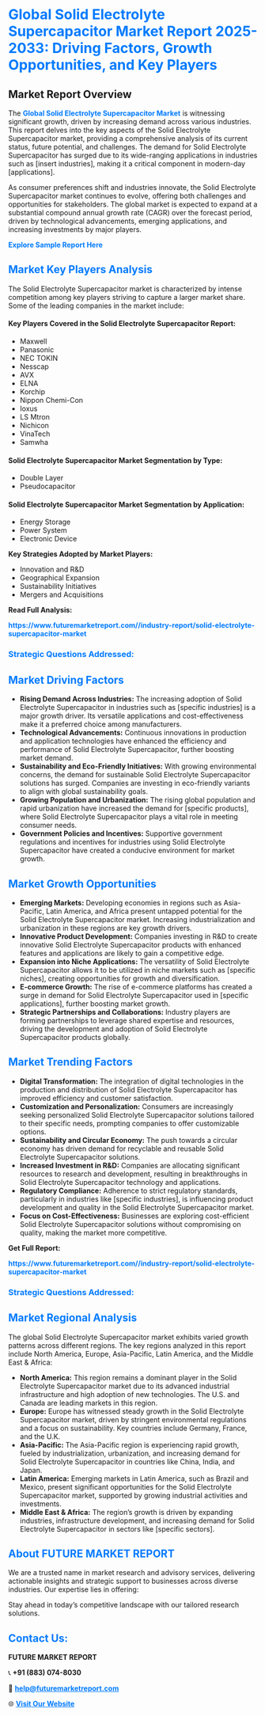 <h1 style="color: #007BFF;">Global Solid Electrolyte Supercapacitor Market Report 2025-2033: Driving Factors, Growth Opportunities, and Key Players</h1>

<section id="overview">
<h2>Market Report Overview</h2>
<p>The <a href="https://www.futuremarketreport.com//industry-report/solid-electrolyte-supercapacitor-market" style="color: #007BFF; text-decoration: none;"><strong>Global Solid Electrolyte Supercapacitor Market</strong></a> is witnessing significant growth, driven by increasing demand across various industries. This report delves into the key aspects of the Solid Electrolyte Supercapacitor market, providing a comprehensive analysis of its current status, future potential, and challenges. The demand for Solid Electrolyte Supercapacitor has surged due to its wide-ranging applications in industries such as [insert industries], making it a critical component in modern-day [applications].</p>
<p>As consumer preferences shift and industries innovate, the Solid Electrolyte Supercapacitor market continues to evolve, offering both challenges and opportunities for stakeholders. The global market is expected to expand at a substantial compound annual growth rate (CAGR) over the forecast period, driven by technological advancements, emerging applications, and increasing investments by major players.</p>
</section>

<section id="overview">
<p><a href="https://www.futuremarketreport.com//request-sample/reportId=92675" style="color: #007BFF; text-decoration: none;"><strong>Explore Sample Report Here</strong></a></p>
</section>

<section id="key-players">
<h2 style="color: #007BFF;">Market Key Players Analysis</h2>
<p>The Solid Electrolyte Supercapacitor market is characterized by intense competition among key players striving to capture a larger market share. Some of the leading companies in the market include:</p>
<h4>Key Players Covered in the Solid Electrolyte Supercapacitor Report:</h4>
<ul><li>Maxwell</li><li>Panasonic</li><li>NEC TOKIN</li><li>Nesscap</li><li>AVX</li><li>ELNA</li><li>Korchip</li><li>Nippon Chemi-Con</li><li>Ioxus</li><li>LS Mtron</li><li>Nichicon</li><li>VinaTech</li><li>Samwha</li></ul>
<h4>Solid Electrolyte Supercapacitor Market Segmentation by Type:</h4>
<ul><li>Double Layer</li><li>Pseudocapacitor</li></ul>

<h4>Solid Electrolyte Supercapacitor Market Segmentation by Application:</h4>
<ul><li>Energy Storage</li><li>Power System</li><li>Electronic Device</li></ul>
<p><strong>Key Strategies Adopted by Market Players:</strong></p>
<ul>
<li>Innovation and R&D</li>
<li>Geographical Expansion</li>
<li>Sustainability Initiatives</li>
<li>Mergers and Acquisitions</li>
</ul>
</section>

<section>
<p><strong>Read Full Analysis: </strong></p><a href="https://www.futuremarketreport.com//industry-report/solid-electrolyte-supercapacitor-market" style="color: #007BFF; text-decoration: none;"><strong>https://www.futuremarketreport.com//industry-report/solid-electrolyte-supercapacitor-market</strong></a>
<h3 style="color: #007BFF;">Strategic Questions Addressed:</h3>
</section>

<section id="driving-factors">
<h2 style="color: #007BFF;">Market Driving Factors</h2>
<ul>
<li><strong>Rising Demand Across Industries:</strong> The increasing adoption of Solid Electrolyte Supercapacitor in industries such as [specific industries] is a major growth driver. Its versatile applications and cost-effectiveness make it a preferred choice among manufacturers.</li>
<li><strong>Technological Advancements:</strong> Continuous innovations in production and application technologies have enhanced the efficiency and performance of Solid Electrolyte Supercapacitor, further boosting market demand.</li>
<li><strong>Sustainability and Eco-Friendly Initiatives:</strong> With growing environmental concerns, the demand for sustainable Solid Electrolyte Supercapacitor solutions has surged. Companies are investing in eco-friendly variants to align with global sustainability goals.</li>
<li><strong>Growing Population and Urbanization:</strong> The rising global population and rapid urbanization have increased the demand for [specific products], where Solid Electrolyte Supercapacitor plays a vital role in meeting consumer needs.</li>
<li><strong>Government Policies and Incentives:</strong> Supportive government regulations and incentives for industries using Solid Electrolyte Supercapacitor have created a conducive environment for market growth.</li>
</ul>
</section>

<section id="growth-opportunities">
<h2 style="color: #007BFF;">Market Growth Opportunities</h2>
<ul>
<li><strong>Emerging Markets:</strong> Developing economies in regions such as Asia-Pacific, Latin America, and Africa present untapped potential for the Solid Electrolyte Supercapacitor market. Increasing industrialization and urbanization in these regions are key growth drivers.</li>
<li><strong>Innovative Product Development:</strong> Companies investing in R&D to create innovative Solid Electrolyte Supercapacitor products with enhanced features and applications are likely to gain a competitive edge.</li>
<li><strong>Expansion into Niche Applications:</strong> The versatility of Solid Electrolyte Supercapacitor allows it to be utilized in niche markets such as [specific niches], creating opportunities for growth and diversification.</li>
<li><strong>E-commerce Growth:</strong> The rise of e-commerce platforms has created a surge in demand for Solid Electrolyte Supercapacitor used in [specific applications], further boosting market growth.</li>
<li><strong>Strategic Partnerships and Collaborations:</strong> Industry players are forming partnerships to leverage shared expertise and resources, driving the development and adoption of Solid Electrolyte Supercapacitor products globally.</li>
</ul>
</section>

<section id="trending-factors">
<h2 style="color: #007BFF;">Market Trending Factors</h2>
<ul>
<li><strong>Digital Transformation:</strong> The integration of digital technologies in the production and distribution of Solid Electrolyte Supercapacitor has improved efficiency and customer satisfaction.</li>
<li><strong>Customization and Personalization:</strong> Consumers are increasingly seeking personalized Solid Electrolyte Supercapacitor solutions tailored to their specific needs, prompting companies to offer customizable options.</li>
<li><strong>Sustainability and Circular Economy:</strong> The push towards a circular economy has driven demand for recyclable and reusable Solid Electrolyte Supercapacitor solutions.</li>
<li><strong>Increased Investment in R&D:</strong> Companies are allocating significant resources to research and development, resulting in breakthroughs in Solid Electrolyte Supercapacitor technology and applications.</li>
<li><strong>Regulatory Compliance:</strong> Adherence to strict regulatory standards, particularly in industries like [specific industries], is influencing product development and quality in the Solid Electrolyte Supercapacitor market.</li>
<li><strong>Focus on Cost-Effectiveness:</strong> Businesses are exploring cost-efficient Solid Electrolyte Supercapacitor solutions without compromising on quality, making the market more competitive.</li>
</ul>
</section>

<section>
<p><strong>Get Full Report: </strong></p><a href="https://www.futuremarketreport.com//industry-report/solid-electrolyte-supercapacitor-market" style="color: #007BFF; text-decoration: none;"><strong>https://www.futuremarketreport.com//industry-report/solid-electrolyte-supercapacitor-market</strong></a>
<h3 style="color: #007BFF;">Strategic Questions Addressed:</h3>
</section>


<section id="regional-analysis">
<h2 style="color: #007BFF;">Market Regional Analysis</h2>
<p>The global Solid Electrolyte Supercapacitor market exhibits varied growth patterns across different regions. The key regions analyzed in this report include North America, Europe, Asia-Pacific, Latin America, and the Middle East & Africa:</p>
<ul>
<li><strong>North America:</strong> This region remains a dominant player in the Solid Electrolyte Supercapacitor market due to its advanced industrial infrastructure and high adoption of new technologies. The U.S. and Canada are leading markets in this region.</li>
<li><strong>Europe:</strong> Europe has witnessed steady growth in the Solid Electrolyte Supercapacitor market, driven by stringent environmental regulations and a focus on sustainability. Key countries include Germany, France, and the U.K.</li>
<li><strong>Asia-Pacific:</strong> The Asia-Pacific region is experiencing rapid growth, fueled by industrialization, urbanization, and increasing demand for Solid Electrolyte Supercapacitor in countries like China, India, and Japan.</li>
<li><strong>Latin America:</strong> Emerging markets in Latin America, such as Brazil and Mexico, present significant opportunities for the Solid Electrolyte Supercapacitor market, supported by growing industrial activities and investments.</li>
<li><strong>Middle East & Africa:</strong> The region’s growth is driven by expanding industries, infrastructure development, and increasing demand for Solid Electrolyte Supercapacitor in sectors like [specific sectors].</li>
</ul>
</section>

<footer>
<h2 style="color: #007BFF;">About FUTURE MARKET REPORT</h2>
<p>We are a trusted name in market research and advisory services, delivering actionable insights and strategic support to businesses across diverse industries. Our expertise lies in offering:</p>

<p>Stay ahead in today’s competitive landscape with our tailored research solutions.</p>

<h2 style="color: #007BFF;">Contact Us:</h2>
<p><strong>FUTURE MARKET REPORT</strong></p>
<p>📞 <strong>+91 (883) 074-8030</strong></p>
<p>📧 <strong><a href="mailto:help@futuremarketreport.com" style="color: #007BFF;">help@futuremarketreport.com</a></strong></p>
<p>🌐 <strong><a href="https://www.futuremarketreport.com/" style="color: #007BFF;">Visit Our Website</a></strong></p>
</footer>